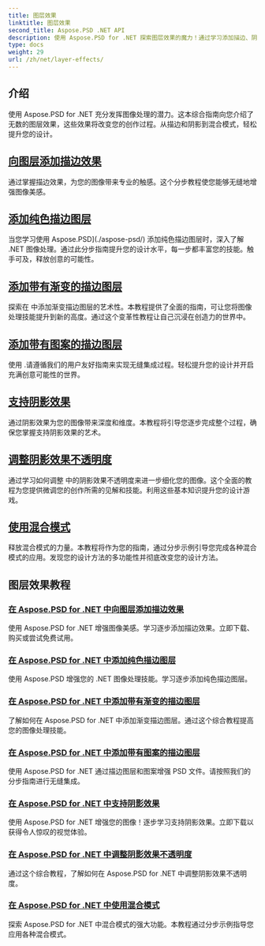 ```yaml
---
title: 图层效果
linktitle: 图层效果
second_title: Aspose.PSD .NET API
description: 使用 Aspose.PSD for .NET 探索图层效果的魔力！通过学习添加描边、阴影和混合模式来提高您的图像处理技能。
type: docs
weight: 29
url: /zh/net/layer-effects/
---
```

## 介绍

使用 Aspose.PSD for .NET 充分发挥图像处理的潜力。这本综合指南向您介绍了无数的图层效果，这些效果将改变您的创作过程。从描边和阴影到混合模式，轻松提升您的设计。

## [向图层添加描边效果](./adding-stroke-effects/)

通过掌握描边效果，为您的图像带来专业的触感。这个分步教程使您能够无缝地增强图像美感。 

## [添加纯色描边图层](./adding-stroke-layer-solid-color/)

当您学习使用 Aspose.PSD](./aspose-psd/) 添加纯色描边图层时，深入了解 .NET 图像处理。通过此分步指南提升您的设计水平，每一步都丰富您的技能。触手可及，释放创意的可能性。

## [添加带有渐变的描边图层](./adding-stroke-layer-gradient/)

探索在 中添加渐变描边图层的艺术性。本教程提供了全面的指南，可让您将图像处理技能提升到新的高度。通过这个变革性教程让自己沉浸在创造力的世界中。

## [添加带有图案的描边图层](./adding-stroke-layer-pattern/)

使用 .请遵循我们的用户友好指南来实现无缝集成过程。轻松提升您的设计并开启充满创意可能性的世界。

## [支持阴影效果](./supporting-shadow-effects/)

通过阴影效果为您的图像带来深度和维度。本教程将引导您逐步完成整个过程，确保您掌握支持阴影效果的艺术。 

## [调整阴影效果不透明度](./adjusting-shadow-effect-opacity/)

通过学习如何调整 中的阴影效果不透明度来进一步细化您的图像。这个全面的教程为您提供微调您的创作所需的见解和技能。利用这些基本知识提升您的设计游戏。

## [使用混合模式](./working-with-blend-modes/)

释放混合模式的力量。本教程将作为您的指南，通过分步示例引导您完成各种混合模式的应用。发现您的设计方法的多功能性并彻底改变您的设计方法。

## 图层效果教程
### [在 Aspose.PSD for .NET 中向图层添加描边效果](./adding-stroke-effects/)
使用 Aspose.PSD for .NET 增强图像美感。学习逐步添加描边效果。立即下载、购买或尝试免费试用。
### [在 Aspose.PSD for .NET 中添加纯色描边图层](./adding-stroke-layer-solid-color/)
使用 Aspose.PSD 增强您的 .NET 图像处理技能。学习逐步添加纯色描边图层。
### [在 Aspose.PSD for .NET 中添加带有渐变的描边图层](./adding-stroke-layer-gradient/)
了解如何在 Aspose.PSD for .NET 中添加渐变描边图层。通过这个综合教程提高您的图像处理技能。
### [在 Aspose.PSD for .NET 中添加带有图案的描边图层](./adding-stroke-layer-pattern/)
使用 Aspose.PSD for .NET 通过描边图层和图案增强 PSD 文件。请按照我们的分步指南进行无缝集成。
### [在 Aspose.PSD for .NET 中支持阴影效果](./supporting-shadow-effects/)
使用 Aspose.PSD for .NET 增强您的图像！逐步学习支持阴影效果。立即下载以获得令人惊叹的视觉体验。
### [在 Aspose.PSD for .NET 中调整阴影效果不透明度](./adjusting-shadow-effect-opacity/)
通过这个综合教程，了解如何在 Aspose.PSD for .NET 中调整阴影效果不透明度。
### [在 Aspose.PSD for .NET 中使用混合模式](./working-with-blend-modes/)
探索 Aspose.PSD for .NET 中混合模式的强大功能。本教程通过分步示例指导您应用各种混合模式。
